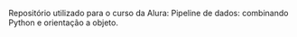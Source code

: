 Repositório utilizado para o curso da Alura: Pipeline de dados: combinando Python e orientação a objeto.
